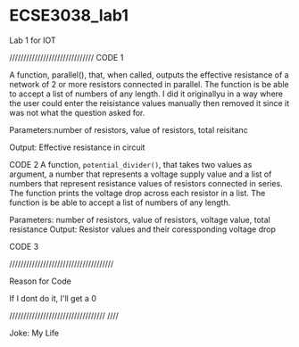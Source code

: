 # ECSE3038_lab1
Lab 1 for IOT 

//////////////////////////////
CODE 1

A function, parallel(), that, when called, outputs the effective resistance of a network of 2 or more resistors connected in parallel. 
The function is be able to accept a list of numbers of any length. I did it originallyu in a way where the user could enter the reisistance values manually then removed it since it was not what the question asked for.

Parameters:number of resistors, value of resistors, total reisitanc

Output: Effective resistance in circuit 


CODE 2 
A function, `potential_divider()`, that takes two values as argument, a number that represents a voltage supply value and a list of numbers that represent resistance values of resistors connected in series. The function prints the voltage drop across each resistor in a list. The function is be able to accept a list of numbers of any length.

Parameters: number of resistors, value of resistors, voltage value, total resistance 
Output: Resistor values and their coressponding voltage drop

CODE 3 


/////////////////////////////////////

Reason for Code 

If I dont do it, I'll get a 0 

////////////////////////////////// ////

Joke: My Life




